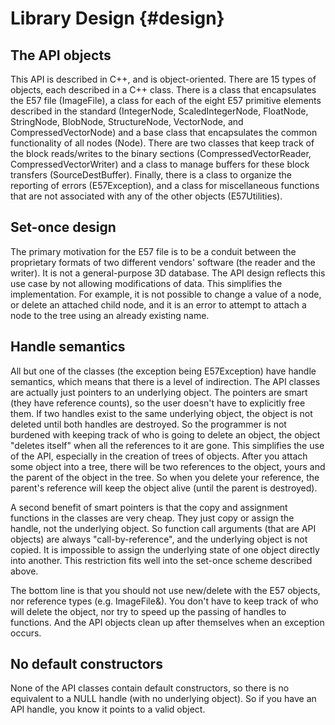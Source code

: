 # Library Design {#design}

## The API objects

This API is described in C++, and is object-oriented. There are 15 types of objects, each described in a C++ class. There is a class that encapsulates the E57 file (ImageFile), a class for each of the eight E57 primitive elements described in the standard (IntegerNode, ScaledIntegerNode, FloatNode, StringNode, BlobNode, StructureNode, VectorNode, and CompressedVectorNode) and a base class that encapsulates the common functionality of all nodes (Node). There are two classes that keep track of the block reads/writes to the binary sections (CompressedVectorReader, CompressedVectorWriter) and a class to manage buffers for these block transfers (SourceDestBuffer). Finally, there is a class to organize the reporting of errors (E57Exception), and a class for miscellaneous functions that are not associated with any of the other objects (E57Utilities).

## Set-once design

The primary motivation for the E57 file is to be a conduit between the proprietary formats of two different vendors' software (the reader and the writer). It is not a general-purpose 3D database. The API design reflects this use case by not allowing modifications of data. This simplifies the implementation. For example, it is not possible to change a value of a node, or delete an attached child node, and it is an error to attempt to attach a node to the tree using an already existing name.

## Handle semantics

All but one of the classes (the exception being E57Exception) have handle semantics, which means that there is a level of indirection. The API classes are actually just pointers to an underlying object. The pointers are smart (they have reference counts), so the user doesn't have to explicitly free them. If two handles exist to the same underlying object, the object is not deleted until both handles are destroyed. So the programmer is not burdened with keeping track of who is going to delete an object, the object "deletes itself" when all the references to it are gone. This simplifies the use of the API, especially in the creation of trees of objects. After you attach some object into a tree, there will be two references to the object, yours and the parent of the object in the tree. So when you delete your reference, the parent's
reference will keep the object alive (until the parent is destroyed).

A second benefit of smart pointers is that the copy and assignment functions in the classes are very cheap. They just copy or assign the handle, not the underlying object. So function call arguments (that are API objects) are always "call-by-reference", and the underlying object is not copied. It is impossible to assign the underlying state of one object directly into another. This restriction fits well into the set-once scheme described above.

The bottom line is that you should not use new/delete with the E57 objects, nor reference types (e.g. ImageFile&). You don't have to keep track of who will delete the object, nor try to speed up the passing of handles to functions. And the API objects clean up after themselves when an exception occurs.

## No default constructors

None of the API classes contain default constructors, so there is no equivalent to a NULL handle (with no underlying object). So if you have an API handle, you know it points to a valid object.
